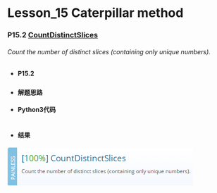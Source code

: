 # Lesson_15 Caterpillar method 

### P15.2 [CountDistinctSlices](https://app.codility.com/programmers/lessons/15-caterpillar_method/count_distinct_slices/) 

######  Count the number of distinct slices (containing only unique numbers).

* #### P15.2  

##### 

 
* #### 解题思路


* #### Python3代码

```

```

* #### 结果

![image](https://github.com/Anfany/Codility-Lessons-By-Python3/blob/master/L15_Caterpillar%20method/15.2.png)
